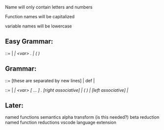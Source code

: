 
Name will only contain letters and numbers

Function names will be capitalized

variable names will be lowercase

## Easy Grammar:

<exp> ::=
    | <var>
    | \<var> . <exp>
    | ( <exp> <exp> )

## Grammar:
<program> ::= [these are separated by new lines]
    | def <fname> <exp>
    | <exp>

<exp> ::=
    | <var>
    | \<var> [<var> ... <var>] . <exp> [right associative]
    | ( <exp> )
    | <exp> <exp> [left associative]
    | <fname>

## Later:
named functions
semantics
alpha transform (is this needed?)
beta reduction
named function reductions 
vscode language extension